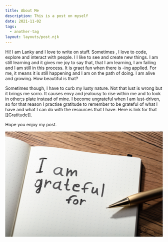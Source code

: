 ```yaml
---
title: About Me
description: This is a post on myself
date: 2021-11-02
tags:
  - another-tag
layout: layouts/post.njk
---
```

Hi! I am Lanky and I love to write on stuff. Sometimes , I love to code, explore and interact with people. I I like to see and create new things. I am still learning and it gives me joy to say that, that I am learning, I am failing and I am still in this process. It is graet fun when there is -ing applied. For me, it means it is still happening and I am on the path of doing. I am alive and growing. How beautiful is that?

Sometimes though, I have to curb my lusty nature. Not that lust is wrong but it brings me sorro. It causes envy and jealousy to rise within me and to look in other;s plate instead of mine. I become ungrateful when I am lust-driven, so for that reason I practise gratitude to remember to be grateful of what I have and what I can do with the resources that I have. Here is link for that [[Gratitude]]. 

Hope you enjoy my post.
	

![Gratitude](/img/6.jpg)
